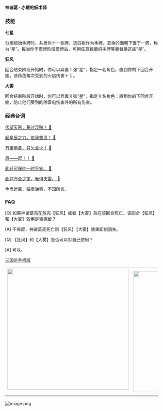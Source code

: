 
#### 神诸葛 · 赤壁的妖术师  

### 技能

**七星**

分发起始手牌时，共发你十一张牌，选四张作为手牌，其余的面朝下置于一旁，称为“星”。每当你于摸牌阶段摸牌后，可用任意数量的手牌等量替换这些“星”。

**狂风**

回合结束阶段开始时，你可以弃置１张“星”，指定一名角色，直到你的下回合开始，该角色每次受到的火焰伤害＋１。

**大雾**

回合结束阶段开始时，你可以弃置Ｘ张“星”，指定Ｘ名角色：直到你的下回合开始，防止他们受到的除雷电伤害外的所有伤害。

### 经典台词


[伏望天恩，誓讨汉贼！ 🎵](char_le004_dub_ability1_1.mp3)

[起星辰之力，佑我蜀汉！ 🎵](char_le004_dub_ability1_2.mp3)

[万事俱备，只欠业火！ 🎵](char_le004_dub_ability2_1.mp3)

[风——起！！ 🎵](char_le004_dub_ability2_2.mp3)

[此计可保你一时平安。 🎵](char_le004_dub_ability3_1.mp3)

[此非万全之策，唯惧天雷。 🎵](char_le004_dub_ability3_2.mp3)

今当远离，临表涕零，不知所言。


### FAQ

[Q] 如果神诸葛亮在放完【狂风】或者【大雾】后在该回合死亡，该回合【狂风】和【大雾】效用是否保留？

[A] 不保留，神诸葛亮死亡则【狂风】【大雾】效果即刻消失。



[Q] 【狂风】和【大雾】是否可以对自己使用？

[A] 可以。


 [三国杀手机版](https://apps.apple.com/cn/app/%E4%B8%89%E5%9B%BD%E6%9D%80%E9%97%AE%E9%A2%98%E7%AD%94%E7%96%91/id527602078)
    <div style="text-align: center"><table><tr>
    <td style="text-align: center">
<img src="https://is4-ssl.mzstatic.com/image/thumb/PurpleSource116/v4/1b/38/06/1b380673-fa07-7d70-76af-cc625e8e7894/97f20edf-1616-4b93-9e88-fbaebfe22faf_page-0.jpg/460x0w.webp" height="400">
</td>
<td style="text-align: center">
<img src="https://is5-ssl.mzstatic.com/image/thumb/PurpleSource126/v4/f6/ae/05/f6ae053d-def3-e9be-a991-74954202adad/7a500a3f-0dc0-4c7a-8287-6eed7e11d2b4_page-1.jpg/460x0w.webp" height="400">
</td>
<td style="text-align: center">
<img src="https://is2-ssl.mzstatic.com/image/thumb/PurpleSource126/v4/f3/38/97/f33897de-2a22-ec13-1832-60c35c10fe7c/7fbfdcd6-9f03-45ce-8dc1-bad59b0e5f5d_page-2.jpg/460x0w.webp" height="400">
</td>
<td style="text-align: center">
<img src="https://is2-ssl.mzstatic.com/image/thumb/PurpleSource116/v4/7c/bf/db/7cbfdbb7-8d99-a661-c3a7-bc4e3fdb840a/5e805d5e-b991-4341-bdf6-233a5dd8d703_page-3.jpg/460x0w.webp" height="400">
</td>
</tr>
</table>
</div>
    
 ![image.png](https://s2.loli.net/2022/01/10/Z85EF3hBpvU41oI.png)
